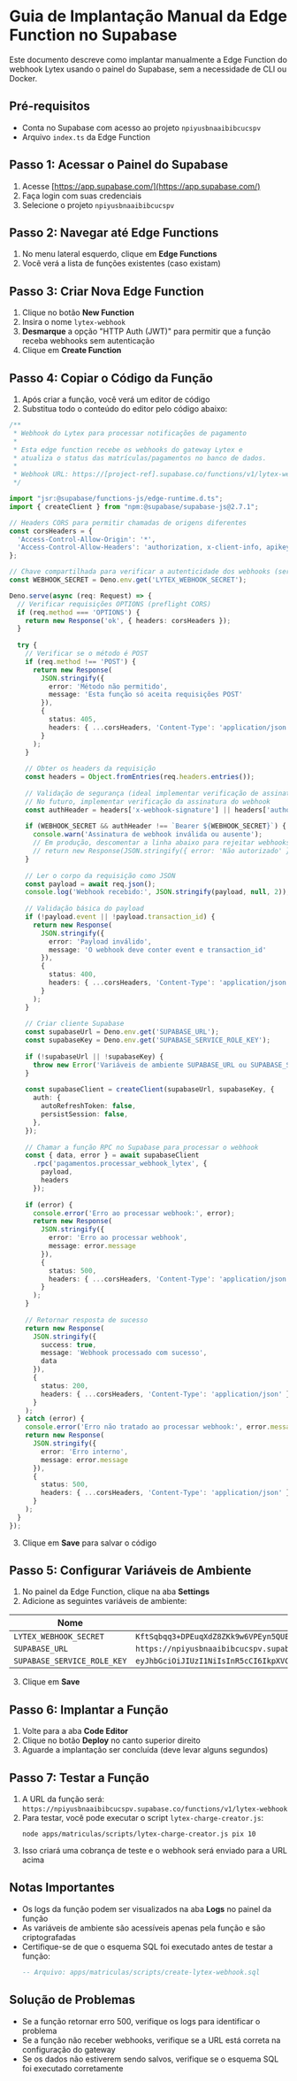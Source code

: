 # Guia de Implantação Manual da Edge Function no Supabase

Este documento descreve como implantar manualmente a Edge Function do webhook Lytex usando o painel do Supabase, sem a necessidade de CLI ou Docker.

## Pré-requisitos

- Conta no Supabase com acesso ao projeto `npiyusbnaaibibcucspv`
- Arquivo `index.ts` da Edge Function

## Passo 1: Acessar o Painel do Supabase

1. Acesse [https://app.supabase.com/](https://app.supabase.com/)
2. Faça login com suas credenciais
3. Selecione o projeto `npiyusbnaaibibcucspv`

## Passo 2: Navegar até Edge Functions

1. No menu lateral esquerdo, clique em **Edge Functions**
2. Você verá a lista de funções existentes (caso existam)

## Passo 3: Criar Nova Edge Function

1. Clique no botão **New Function**
2. Insira o nome `lytex-webhook`
3. **Desmarque** a opção "HTTP Auth (JWT)" para permitir que a função receba webhooks sem autenticação
4. Clique em **Create Function**

## Passo 4: Copiar o Código da Função

1. Após criar a função, você verá um editor de código
2. Substitua todo o conteúdo do editor pelo código abaixo:

```typescript
/**
 * Webhook do Lytex para processar notificações de pagamento
 * 
 * Esta edge function recebe os webhooks do gateway Lytex e
 * atualiza o status das matrículas/pagamentos no banco de dados.
 * 
 * Webhook URL: https://[project-ref].supabase.co/functions/v1/lytex-webhook
 */

import "jsr:@supabase/functions-js/edge-runtime.d.ts";
import { createClient } from "npm:@supabase/supabase-js@2.7.1";

// Headers CORS para permitir chamadas de origens diferentes
const corsHeaders = {
  'Access-Control-Allow-Origin': '*',
  'Access-Control-Allow-Headers': 'authorization, x-client-info, apikey, content-type',
};

// Chave compartilhada para verificar a autenticidade dos webhooks (seria ideal armazenar em variáveis de ambiente)
const WEBHOOK_SECRET = Deno.env.get('LYTEX_WEBHOOK_SECRET');

Deno.serve(async (req: Request) => {
  // Verificar requisições OPTIONS (preflight CORS)
  if (req.method === 'OPTIONS') {
    return new Response('ok', { headers: corsHeaders });
  }
  
  try {
    // Verificar se o método é POST
    if (req.method !== 'POST') {
      return new Response(
        JSON.stringify({ 
          error: 'Método não permitido',
          message: 'Esta função só aceita requisições POST' 
        }), 
        {
          status: 405,
          headers: { ...corsHeaders, 'Content-Type': 'application/json' },
        }
      );
    }
    
    // Obter os headers da requisição
    const headers = Object.fromEntries(req.headers.entries());
    
    // Validação de segurança (ideal implementar verificação de assinatura HMAC)
    // No futuro, implementar verificação da assinatura do webhook
    const authHeader = headers['x-webhook-signature'] || headers['authorization'];
    
    if (WEBHOOK_SECRET && authHeader !== `Bearer ${WEBHOOK_SECRET}`) {
      console.warn('Assinatura de webhook inválida ou ausente');
      // Em produção, descomentar a linha abaixo para rejeitar webhooks sem autenticação válida
      // return new Response(JSON.stringify({ error: 'Não autorizado' }), { status: 401, headers: corsHeaders });
    }
    
    // Ler o corpo da requisição como JSON
    const payload = await req.json();
    console.log('Webhook recebido:', JSON.stringify(payload, null, 2));
    
    // Validação básica do payload
    if (!payload.event || !payload.transaction_id) {
      return new Response(
        JSON.stringify({ 
          error: 'Payload inválido',
          message: 'O webhook deve conter event e transaction_id' 
        }), 
        {
          status: 400,
          headers: { ...corsHeaders, 'Content-Type': 'application/json' },
        }
      );
    }
    
    // Criar cliente Supabase
    const supabaseUrl = Deno.env.get('SUPABASE_URL');
    const supabaseKey = Deno.env.get('SUPABASE_SERVICE_ROLE_KEY');
    
    if (!supabaseUrl || !supabaseKey) {
      throw new Error('Variáveis de ambiente SUPABASE_URL ou SUPABASE_SERVICE_ROLE_KEY não definidas');
    }
    
    const supabaseClient = createClient(supabaseUrl, supabaseKey, {
      auth: {
        autoRefreshToken: false,
        persistSession: false,
      },
    });
    
    // Chamar a função RPC no Supabase para processar o webhook
    const { data, error } = await supabaseClient
      .rpc('pagamentos.processar_webhook_lytex', {
        payload,
        headers
      });
    
    if (error) {
      console.error('Erro ao processar webhook:', error);
      return new Response(
        JSON.stringify({ 
          error: 'Erro ao processar webhook',
          message: error.message 
        }), 
        {
          status: 500,
          headers: { ...corsHeaders, 'Content-Type': 'application/json' },
        }
      );
    }
    
    // Retornar resposta de sucesso
    return new Response(
      JSON.stringify({
        success: true,
        message: 'Webhook processado com sucesso',
        data
      }), 
      {
        status: 200,
        headers: { ...corsHeaders, 'Content-Type': 'application/json' },
      }
    );
  } catch (error) {
    console.error('Erro não tratado ao processar webhook:', error.message);
    return new Response(
      JSON.stringify({ 
        error: 'Erro interno',
        message: error.message 
      }), 
      {
        status: 500,
        headers: { ...corsHeaders, 'Content-Type': 'application/json' },
      }
    );
  }
});
```

3. Clique em **Save** para salvar o código

## Passo 5: Configurar Variáveis de Ambiente

1. No painel da Edge Function, clique na aba **Settings**
2. Adicione as seguintes variáveis de ambiente:

| Nome | Valor |
|------|-------|
| `LYTEX_WEBHOOK_SECRET` | `KftSqbqq3+DPEuqXdZ8ZKk9w6VPEyn5QUEGZ1qKIR5l1vtwUyc5ALHkoqFiA/Wfqp8Ctd9bnzOM5+d4+Lm6uNQ==` |
| `SUPABASE_URL` | `https://npiyusbnaaibibcucspv.supabase.co` |
| `SUPABASE_SERVICE_ROLE_KEY` | `eyJhbGciOiJIUzI1NiIsInR5cCI6IkpXVCJ9.eyJpc3MiOiJzdXBhYmFzZSIsInJlZiI6Im5waXl1c2JuYWFpYmliY3Vjc3B2Iiwicm9sZSI6InNlcnZpY2Vfcm9sZSIsImlhdCI6MTc0MjgzMzUyOCwiZXhwIjoyMDU4NDA5NTI4fQ.YZKmlk2SAS68hqxbWg0TiOkaSRY4MpTehcVxAac3AxA` |

3. Clique em **Save**

## Passo 6: Implantar a Função

1. Volte para a aba **Code Editor**
2. Clique no botão **Deploy** no canto superior direito
3. Aguarde a implantação ser concluída (deve levar alguns segundos)

## Passo 7: Testar a Função

1. A URL da função será: `https://npiyusbnaaibibcucspv.supabase.co/functions/v1/lytex-webhook`
2. Para testar, você pode executar o script `lytex-charge-creator.js`:
   ```
   node apps/matriculas/scripts/lytex-charge-creator.js pix 10
   ```
3. Isso criará uma cobrança de teste e o webhook será enviado para a URL acima

## Notas Importantes

- Os logs da função podem ser visualizados na aba **Logs** no painel da função
- As variáveis de ambiente são acessíveis apenas pela função e são criptografadas
- Certifique-se de que o esquema SQL foi executado antes de testar a função:
  ```sql
  -- Arquivo: apps/matriculas/scripts/create-lytex-webhook.sql
  ```

## Solução de Problemas

- Se a função retornar erro 500, verifique os logs para identificar o problema
- Se a função não receber webhooks, verifique se a URL está correta na configuração do gateway
- Se os dados não estiverem sendo salvos, verifique se o esquema SQL foi executado corretamente 